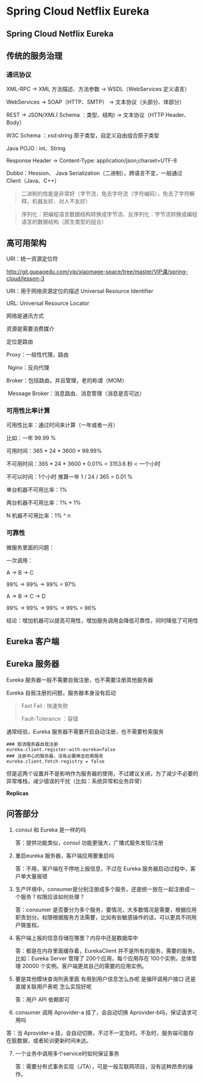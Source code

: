 # Spring Cloud Netflix Eureka



## Spring Cloud Netflix Eureka



## 传统的服务治理



### 通讯协议

XML-RPC -> XML 方法描述、方法参数 -> WSDL（WebServices 定义语言）

WebServices -> SOAP（HTTP、SMTP） -> 文本协议（头部分、体部分）

REST -> JSON/XML( Schema ：类型、结构) -> 文本协议（HTTP Header、Body）

W3C Schema ：xsd:string 原子类型，自定义自由组合原子类型

Java POJO : int、String

Response Header -> Content-Type: application/json;charset=UTF-8

Dubbo：Hession、 Java Serialization（二进制），跨语言不变，一般通过 Client（Java、C++）

> 二进制的性能是非常好（字节流，免去字符流（字符编码），免去了字符解释，机器友好、对人不友好）

> 序列化：把编程语言数据结构转换成字节流、反序列化：字节流转换成编程语言的数据结构（原生类型的组合）



## 高可用架构





URI：统一资源定位符

http://git.gupaoedu.com/vip/xiaomage-space/tree/master/VIP课/spring-cloud/lesson-3

URI：用于网络资源定位的描述 Universal Resource Identifier

URL: Universal Resource Locator

网络是通讯方式

资源是需要消费媒介

定位是路由



Proxy：一般性代理，路由

​	Nginx：反向代理	

Broker：包括路由，并且管理，老的称谓（MOM）

​	Message Broker：消息路由、消息管理（消息是否可达）



### 可用性比率计算

可用性比率：通过时间来计算（一年或者一月）

比如：一年 99.99 % 

可用时间：365 * 24  * 3600 * 99.99% 

不可用时间：365 * 24  * 3600 * 0.01% = 3153.6 秒 < 一个小时

不可以时间：1个小时 推算一年 1 / 24 / 365 = 0.01 %



单台机器不可用比率：1%

两台机器不可用比率：1% * 1%

N 机器不可用比率：1% ^ n



### 可靠性

微服务里面的问题：

一次调用：

   A ->       B    ->  C

99% -> 99% -> 99% = 97%

   A ->     B    ->  C -> D

99% -> 99% -> 99%  -> 99% = 96%



结论：增加机器可以提高可用性，增加服务调用会降低可靠性，同时降低了可用性







## Eureka 客户端



## Eureka 服务器



Eureka 服务器一般不需要自我注册，也不需要注册其他服务器



Eureka  自我注册的问题，服务器本身没有启动



> Fast Fail : 快速失败
>
> Fault-Tolerance ：容错



通常经验，Eureka 服务器不需要开启自动注册，也不需要检索服务

```properties
### 取消服务器自我注册
eureka.client.register-with-eureka=false
### 注册中心的服务器，没有必要再去检索服务
eureka.client.fetch-registry = false
```

但是这两个设置并不是影响作为服务器的使用，不过建议关闭，为了减少不必要的异常堆栈，减少错误的干扰（比如：系统异常和业务异常）



 **Replicas**





## 问答部分

1. consul 和 Eureka 是一样的吗

   答：提供功能类似，consul 功能更强大，广播式服务发现/注册

2. 重启eureka 服务器，客户端应用要重启吗

   答：不用，客户端在不停地上报信息，不过在 Eureka 服务器启动过程中，客户单大量报错

3. 生产环境中，consumer是分别注册成多个服务，还是统一放在一起注册成一个服务？权限应该如何处理？

   答：consumer 是否要分为多个服务，要情况，大多数情况是需要，根据应用职责划分。权限根据服务方法需要，比如有些敏感操作的话，可以更具不同用户做鉴权。

4. 客户端上报的信息存储在哪里？内存中还是数据库中

   答：都是在内存里面缓存着，EurekaClient 并不是所有的服务，需要的服务。比如：Eureka Server 管理了 200个应用，每个应用存在 100个实例，总体管理 20000 个实例。客户端更具自己的需要的应用实例。

5. 要是其他模块查询列表里面 有用到用户信息怎么办呢 是循环调用户接口 还是直接关联用户表呢 怎么实现好呢

   答：用户 API 依赖即可

6.  consumer 调用 Aprovider-a 挂了，会自动切换 Aprovider-b吗，保证请求可用吗

   答：当 Aprovider-a 挂，会自动切换，不过不一定及时。不及时，服务端可能存在脏数据，或者轮训更新时间未达。

7. 一个业务中调用多个service时如何保证事务

   答：需要分布式事务实现（JTA），可是一般互联网项目，没有这种昂贵的操作。

   ​